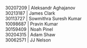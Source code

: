 30207209 | Aleksandr Aghajanov  
30213187 | James Clark  
30113727 | Sowmithra Suresh Kumar  
10098687 | Pravin Kumar   
30159409 | Noah Pinel   
30204315 | Adam Shaw  
30062571 | JJ Nelson  

